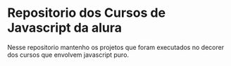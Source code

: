 # Repositorio dos Cursos de Javascript da alura

Nesse repositorio mantenho os projetos que foram executados no decorer dos cursos que envolvem javascript puro.
